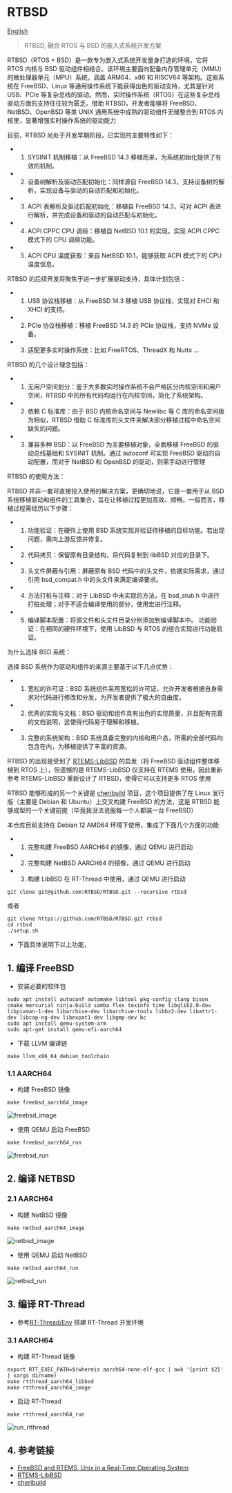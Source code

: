 # RTBSD

[English](./README.md)

> RTBSD, 融合 RTOS 与 BSD 的嵌入式系统开发方案

RTBSD（RTOS + BSD）是一款专为嵌入式系统开发量身打造的环境，它将 RTOS 内核与 BSD 驱动组件相结合。该环境主要面向配备内存管理单元（MMU）的微处理器单元（MPU）系统，涵盖 ARM64、x86 和 RISCV64 等架构。这些系统在 FreeBSD、Linux 等通用操作系统下能获得出色的驱动支持，尤其是针对 USB、PCIe 等复杂总线的驱动。然而，实时操作系统（RTOS）在这些复杂总线驱动方面的支持往往较为匮乏。借助 RTBSD，开发者能够将 FreeBSD、NetBSD、OpenBSD 等类 UNIX 通用系统中成熟的驱动组件无缝整合到 RTOS 内核里，显著增强实时操作系统的驱动能力

目前，RTBSD 尚处于开发早期阶段，已实现的主要特性如下：

- 1. SYSINIT 机制移植：从 FreeBSD 14.3 移植而来，为系统初始化提供了有效的机制。
- 2. 设备树解析及驱动匹配初始化：同样源自 FreeBSD 14.3，支持设备树的解析，实现设备与驱动的自动匹配和初始化。
- 3. ACPI 表解析及驱动匹配初始化：移植自 FreeBSD 14.3，可对 ACPI 表进行解析，并完成设备和驱动的自动匹配与初始化。
- 4. ACPI CPPC CPU 调频：移植自 NetBSD 10.1 的实现，实现 ACPI CPPC 模式下的 CPU 调频功能。
- 5. ACPI CPU 温度获取：来自 NetBSD 10.1，能够获取 ACPI 模式下的 CPU 温度信息。

RTBSD 的后续开发将聚焦于进一步扩展驱动支持，具体计划包括：

- 1. USB 协议栈移植：从 FreeBSD 14.3 移植 USB 协议栈，实现对 EHCI 和 XHCI 的支持。
- 2. PCIe 协议栈移植：移植 FreeBSD 14.3 的 PCIe 协议栈，支持 NVMe 设备。
- 3. 适配更多实时操作系统：比如 FreeRTOS、ThreadX 和 Nuttx
...

RTBSD 的几个设计理念包括：

- 1. 无用户空间划分：鉴于大多数实时操作系统不会严格区分内核空间和用户空间，RTBSD 中的所有代码均运行在内核空间，简化了系统架构。
- 2. 依赖 C 标准库：由于 BSD 内核命名空间与 Newlibc 等 C 库的命名空间极为相似，RTBSD 借助 C 标准库的头文件来解决部分移植过程中命名空间缺失的问题。
- 3. 兼容多种 BSD：以 FreeBSD 为主要移植对象，全面移植 FreeBSD 的驱动总线基础和 SYSINIT 机制。通过 autoconf 可实现 FreeBSD 驱动的自动配置，而对于 NetBSD 和 OpenBSD 的驱动，则需手动进行管理

RTBSD 的使用方法：

RTBSD 并非一套可直接投入使用的解决方案，更确切地说，它是一套用于从 BSD 系统移植驱动和组件的工具集合，旨在让移植过程更加高效、顺畅。一般而言，移植过程需经历以下步骤：

- 1. 功能验证：在硬件上使用 BSD 系统实现并验证待移植的目标功能。若出现问题，需向上游反馈并修复。
- 2. 代码拷贝：保留原有目录结构，将代码复制到 libBSD 对应的目录下。
- 3. 头文件屏蔽与引用：屏蔽原有 BSD 代码中的头文件，依据实际需求，通过引用 bsd_compat.h 中的头文件来满足编译要求。
- 4. 方法打桩与注释：对于 LibBSD 中未实现的方法，在 bsd_stub.h 中进行打桩处理；对于不适合编译使用的部分，使用宏进行注释。
- 5. 编译脚本配置：将源文件和头文件目录分别添加到编译脚本中。
功能验证：在相同的硬件环境下，使用 LibBSD 与 RTOS 的组合实现进行功能验证。

为什么选择 BSD 系统：

选择 BSD 系统作为驱动和组件的来源主要基于以下几点优势：

- 1. 宽松的许可证：BSD 系统组件采用宽松的许可证，允许开发者根据自身需求对代码进行修改和分发，为开发者提供了极大的自由度。
- 2. 优秀的实现与文档：BSD 驱动和组件具有出色的实现质量，并且配有完善的文档说明，这使得代码易于理解和移植。
- 3. 完整的系统架构：BSD 系统具备完整的内核和用户态，所需的全部代码均包含在内，为移植提供了丰富的资源。

RTBSD 的出现是受到了 [RTEMS-LibBSD](https://github.com/RTEMS/rtems-libbsd) 的启发（将 FreeBSD 驱动组件整体移植到 RTOS 上），但遗憾的是 RTEMS-LibBSD 仅支持在 RTEMS 使用，因此重新参考 RTEMS-LibBSD 重新设计了 RTBSD，使得它可以支持更多 RTOS 使用

RTBSD 能够形成的另一个关键是 [cheribuild](https://github.com/CTSRD-CHERI/cheribuild) 项目，这个项目提供了在 Linux 发行版（主要是 Debian 和 Ubuntu）上交叉构建 FreeBSD 的方法，这是 RTBSD 能够成型的一个关键前提（毕竟我没法说服每一个人都装一台 FreeBSD）

本仓库目前支持在 Debian 12 AMD64 环境下使用，集成了下面几个方面的功能
- 1. 完整构建 FreeBSD AARCH64 的镜像，通过 QEMU 进行启动
- 2. 完整构建 NetBSD AARCH64 的镜像，通过 QEMU 进行启动
- 3. 构建 LibBSD 在 RT-Thread 中使用，通过 QEMU 进行启动

```
git clone git@github.com:RTBSD/RTBSD.git --recursive rtbsd
```

或者

```
git clone https://github.com/RTBSD/RTBSD.git rtbsd
cd rtbsd
./setup.sh
```

- 下面具体说明下以上功能，

## 1. 编译 FreeBSD

- 安装必要的软件包

```
sudo apt install autoconf automake libtool pkg-config clang bison cmake mercurial ninja-build samba flex texinfo time libglib2.0-dev libpixman-1-dev libarchive-dev libarchive-tools libbz2-dev libattr1-dev libcap-ng-dev libexpat1-dev libgmp-dev bc
sudo apt install qemu-system-arm
sudo apt-get install qemu-efi-aarch64
```

- 下载 LLVM 编译链

```
make llvm_x86_64_debian_toolchain
```

### 1.1 AARCH64

- 构建 FreeBSD 镜像

```
make freebsd_aarch64_image
```

![freebsd_image](./doc/figs/freebsd_image.png)

- 使用 QEMU 启动 FreeBSD

```
make freebsd_aarch64_run
```

![freebsd_run](./doc/figs/freebsd_run.png)

## 2. 编译 NETBSD

### 2.1 AARCH64

- 构建 NetBSD 镜像

```
make netbsd_aarch64_image
```

![netbsd_image](./doc/figs/netbsd_image.png)

- 使用 QEMU 启动 NetBSD

```
make netbsd_aarch64_run
```

![netbsd_run](./doc/figs/netbsd_run.png)

## 3. 编译 RT-Thread

- 参考[RT-Thread/Env](https://github.com/RT-Thread/env) 搭建 RT-Thread 开发环境

### 3.1 AARCH64

- 构建 RT-Thread 镜像

```
export RTT_EXEC_PATH=$(whereis aarch64-none-elf-gcc | awk '{print $2}' | xargs dirname)
make rtthread_aarch64_libbsd
make rtthread_aarch64_image
```

- 启动 RT-Thread

```
make rtthread_aarch64_run
```

![run_rtthread](./doc/figs/run_rtthread.png)

## 4. 参考链接

- [FreeBSD and RTEMS, Unix in a Real-Time Operating System](https://freebsdfoundation.org/wp-content/uploads/2016/08/FreeBSD-and-RTEMS-Unix-in-a-Real-Time-Operating-System.pdf)
- [RTEMS-LibBSD](https://github.com/RTEMS/rtems-libbsd)
- [cheribuild](https://github.com/CTSRD-CHERI/cheribuild)